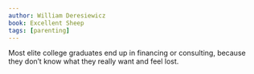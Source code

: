 ```yaml
---
author: William Deresiewicz
book: Excellent Sheep
tags: [parenting]
---
```

Most elite college graduates end up in financing or consulting, because they don’t know what they really want and feel lost.